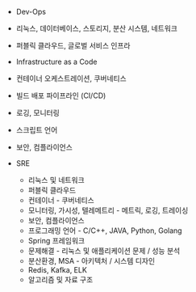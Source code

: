 - Dev-Ops
-   리눅스, 데이터베이스, 스토리지, 분산 시스템, 네트워크
-   퍼블릭 클라우드, 글로벌 서비스 인프라
-   Infrastructure as a Code
-   컨테이너 오케스트레이션, 쿠버네티스
-   빌드 배포 파이프라인 (CI/CD)
-   로깅, 모니터링
-   스크립트 언어
-   보안, 컴플라이언스

- SRE
	-   리눅스 및 네트워크
	-   퍼블릭 클라우드
	-   컨테이너 - 쿠버네티스
	-   모니터링, 가시성, 텔레메트리 - 메트릭, 로깅, 트레이싱
	-   보안, 컴플라이언스
	-   프로그래밍 언어 - C/C++, JAVA, Python, Golang
	-   Spring 프레임워크
	-   문제해결 - 리눅스 및 애플리케이션 문제 / 성능 분석
	-   분산환경, MSA - 아키텍처 / 시스템 디자인
	-   Redis, Kafka, ELK
	-   알고리즘 및 자료 구조
<!--stackedit_data:
eyJoaXN0b3J5IjpbLTEyMjIxMTU2MF19
-->